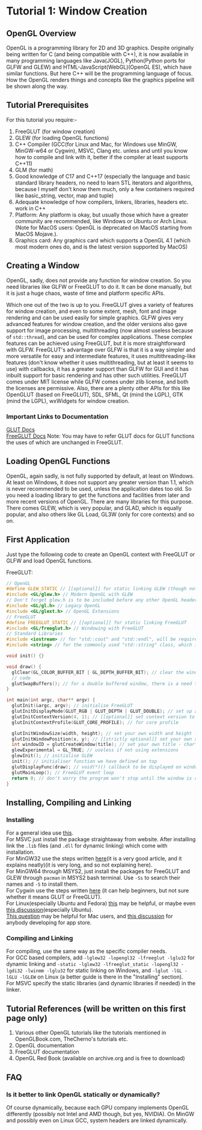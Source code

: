 # Tutorial 1: Window Creation  

## OpenGL Overview  

OpenGL is a programming library for 2D and 3D graphics. Despite originally being written for C (and being compatible with C++), it is now available in many programming languages like Java(JOGL), Python(Python ports for GLFW and GLEW) and HTML-JavaScript(WebGL)(OpenGL ES), which have similar functions.  But here C++ will be the programming language of focus. How the OpenGL renders things and concepts like the graphics pipeline will be shown along the way.  

## Tutorial Prerequisites  

For this tutorial you require:-  
1. FreeGLUT (for window creation)  
2. GLEW (for loading OpenGL functions)  
3. C++ Compiler (GCC(for Linux and Mac, for Windows use MinGW, MinGW-w64 or Cygwin), MSVC, Clang etc. unless and until you know how to compile and link with it, better if the compiler at least supports C++11)  
4. GLM (for math)
5. Good knowledge of C17 and C++17 (especially the language and basic standard library headers, no need to learn STL iterators and algorithms, because I myself don't know them much, only a few containers required like basic_string, vector, map and tuple)
6. Adequate knowledge of how compilers, linkers, libraries, headers etc. work in C++  
7. Platform: Any platform is okay, but usually those which have a greater community are recommended, like Windows or Ubuntu or Arch Linux. (Note for MacOS users: OpenGL is deprecated on MacOS starting from MacOS Mojave.).  
8. Graphics card: Any graphics card which supports a OpenGL 4.1 (which most modern ones do, and is the latest version supported by MacOS)  

## Creating a Window  

OpenGL, sadly, does not provide any function for window creation. So you need libraries like GLFW or FreeGLUT to do it. It can be done manually, but it is just a huge chaos, waste of time and platform specific APIs.  

Which one out of the two is up to you. FreeGLUT gives a variety of features for window creation, and even to some extent, mesh, font and image rendering and can be used easily for simple graphics. GLFW gives very advanced features for window creation, and the older versions also gave support for image processing, multithreading (now almost useless because of `std::thread`), and can be used for complex applications. These complex features can be achieved using FreeGLUT, but it is more straightforward with GLFW. FreeGLUT's advantage over GLFW is that it is a way simpler and more versatile for easy and intermediate features, it uses multithreading-like features (don't know whether it uses multithreading, but at least it seems to use) with callbacks, it has a greater support than GLFW for GUI and it has inbuilt support for basic rendering and has other such utilities. FreeGLUT comes under MIT license while GLFW comes under zlib license, and both the licenses are permissive. Also, there are a plenty other APIs for this like OpenGLUT (based on FreeGLUT), SDL, SFML, Qt (mind the LGPL), GTK (mind the LGPL), wxWidgets for window creation.  

### Important Links to Documentation  
[GLUT Docs](https://www.opengl.org/resources/libraries/glut/spec3/spec3.html)  
[FreeGLUT Docs](http://freeglut.sourceforge.net/docs/api.php) Note: You may have to refer GLUT docs for GLUT functions the uses of which are unchanged in FreeGLUT.  
<!-- [OpenGLUT Docs](http://openglut.sourceforge.net/group__api.html)  
[GLFW Docs](https://www.glfw.org/docs/latest/)
Since these are not ecessary for this tutorial, commenting them out -->

## Loading OpenGL Functions  

OpenGL, again sadly, is not fully supported by default, at least on Windows. At least on Windows, it does not support any greater version than 1.1, which is never recommended to be used, unless the application dates too old. So you need a loading library to get the functions and facilities from later and more recent versions of OpenGL. There are many libraries for this purpose. There comes GLEW, which is very popular, and GLAD, which is equally popular, and also others like GL Load, GL3W (only for core contexts) and so on.  

## First Application  

Just type the following code to create an OpenGL context with FreeGLUT or GLFW and load OpenGL functions.  

FreeGLUT:  

```c++
// OpenGL
#define GLEW_STATIC // [[optional]] for static linking GLEW (though not OpenGL)
#include <GL/glew.h> // Modern OpenGL with GLEW
// Don't forget glew.h is to be included before any other OpenGL header, else it will give a bunch of headers while initialising.
#include <GL/gl.h> // Legacy OpenGL
#include <GL/glext.h> // OpenGL Extensions
// FreeGLUT
#define FREEGLUT_STATIC // [[optional]] for static linking FreeGLUT
#include <GL/freeglut.h> // Windowing with FreeGLUT
// Standard Libraries
#include <iostream> // for "std::cout" and "std::endl", will be required to display error messages
#include <string> // for the commonly used "std::string" class, which is much better than C-style "char*" or "const char*", will be required to store shaders etc.

void init() {}

void draw() {
  glClear(GL_COLOR_BUFFER_BIT | GL_DEPTH_BUFFER_BIT); // clear the window's color and depth buffers (color and depth buffers both will be needed later on)
  // code
  glutSwapBuffers(); // for a double buffered window, there is a need to swap the front and back buffers
}

int main(int argc, char** argv) {
  glutInit(&argc, argv); // initialise FreeGLUT
  glutInitDisplayMode(GLUT_RGB | GLUT_DEPTH | GLUT_DOUBLE); // set up a double buffered rgb based window layout
  glutInitContextVersion(4, 1); // [[optional]] set context version to OpenGL 4.1
  glutInitContextProfile(GLUT_CORE_PROFILE); // for core profile

  glutInitWindowSize(width, height); // set your own width and height - both are int
  glutInitWindowPosition(x, y); // [[strictly optional]] set your own x and y coordinates
  int windowID = glutCreateWindow(title); // set your own title - char*
  glewExperimental = GL_TRUE; // useless if not using extensions
  glewInit(); // initialise GLEW
  init(); // initialiser function we have defined on top
  glutDisplayFunc(draw); // void(*)() callback to be displayed on window
  glutMainLoop(); // FreeGLUT event loop
  return 0; // don't worry the program won't stop until the window is closed
}
```  
## Installing, Compiling and Linking  
### Installing  
For a general idea use [this](http://titan.csit.rmit.edu.au/~e20068/teaching/i3dg&a/2016/compiling.html).  
For MSVC just install the package straightaway from website. After installing link the `.lib` files (and `.dll` for dynamic linking) which come with installation.  
For MinGW32 use the steps written [here](https://medium.com/@bhargav.chippada/how-to-setup-opengl-on-mingw-w64-in-windows-10-64-bits-b77f350cea7e)(it is a very good article, and it explains neatly)(it is very long, and so not explaining here).  
For MinGW64 through MSYS2, just install the packages for FreeGLUT and GLEW through `pacman` in MSYS2 bash terminal. Use `-Ss` to search their names and `-S` to install them.  
For Cygwin use the steps written [here](https://stackoverflow.com/a/14346) (it can help beginners, but not sure whether it means GLUT or FreeGLUT).  
For Linux(especially Ubuntu and Fedora) [this](http://www.cse.iitm.ac.in/~vplab/courses/CG/opengl_start.html) may be helpful, or maybe even [this discussion](https://stackoverflow.com/questions/859501/learning-opengl-in-ubuntu)(especially Ubuntu).  
[This question](https://www.quora.com/How-do-I-set-up-OpenGL-on-a-Mac) may be helpful for Mac users, and [this discussion](https://stackoverflow.com/questions/65802625/develop-using-opengl-4-x-on-osx-big-sur) for anybody developing for app store.  
### Compiling and Linking  
For compiling, use the same way as the specific compiler needs.  
For GCC based compilers, add `-lglew32 -lopengl32 -lfreeglut -lglu32` for dynamic linking and `-static -lglew32 -lfreeglut_static -lopengl32 -lgdi32 -lwinmm -lglu32` for static linking on Windows, and `-lglut -lGL -lGLU -lGLEW` on Linux (a better guide is there in the "Installing" section).  
For MSVC specify the static libraries (and dynamic libraries if needed) in the linker.
## Tutorial References (will be written on this first page only)  
1. Various other OpenGL tutorials like the tutorials mentioned in OpenGLBook.com, TheCherno's tutorials etc.  
2. OpenGL documentation  
3. FreeGLUT documentation
4. OpenGL Red Book (available on archive.org and is free to download)  
## FAQ  
### Is it better to link OpenGL statically or dynamically?  
Of course dynamically, because each GPU company implements OpenGL differently (possibly not Intel and AMD though, but yes, NVIDIA). On MinGW and possibly even on Linux GCC, system headers are linked dynamically.  

